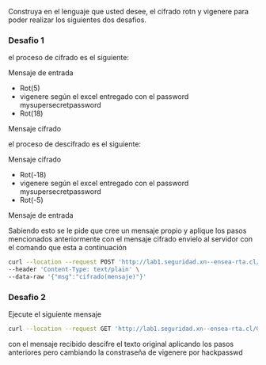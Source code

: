 Construya en el lenguaje que usted desee, el cifrado rotn y vigenere para poder realizar los siguientes dos desafios.

### Desafio 1 

el proceso de cifrado es el siguiente:

Mensaje de entrada 

- Rot(5)
- vigenere según el excel entregado con el password mysupersecretpassword
- Rot(18)

Mensaje cifrado

el proceso de descifrado es el siguiente:

Mensaje  cifrado 

- Rot(-18)
- vigenere según el excel entregado con el password mysupersecretpassword
- Rot(-5)

Mensaje de entrada

Sabiendo esto se le pide que cree  un mensaje propio y aplique los  pasos mencionados anteriormente con el mensaje cifrado envielo al servidor con el comando que esta a continuación


```bash
curl --location --request POST 'http://lab1.seguridad.xn--ensea-rta.cl/SendMsg' \
--header 'Content-Type: text/plain' \
--data-raw '{"msg":"cifrado(mensaje)"}'
```

### Desafio 2

Ejecute el siguiente mensaje

```bash
curl --location --request GET 'http://lab1.seguridad.xn--ensea-rta.cl/GetMsg' --header 'Content-Type: text/plain'
```

con el mensaje recibido descifre el texto original aplicando los pasos anteriores pero cambiando la constraseña de  vigenere por hackpasswd


